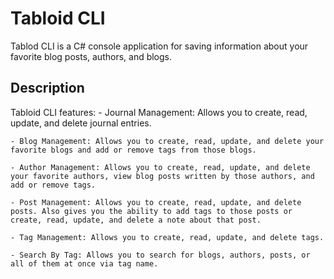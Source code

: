 # Tabloid CLI
Tablod CLI is a C# console application for saving information about your favorite blog posts, authors, and blogs.

## Description
Tabloid CLI features:
    - Journal Management: Allows you to create, read, update, and delete journal entries.

    - Blog Management: Allows you to create, read, update, and delete your favorite blogs and add or remove tags from those blogs.

    - Author Management: Allows you to create, read, update, and delete your favorite authors, view blog posts written by those authors, and add or remove tags.

    - Post Management: Allows you to create, read, update, and delete posts. Also gives you the ability to add tags to those posts or create, read, update, and delete a note about that post.

    - Tag Management: Allows you to create, read, update, and delete tags.

    - Search By Tag: Allows you to search for blogs, authors, posts, or all of them at once via tag name. 
